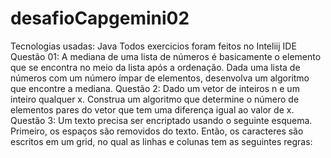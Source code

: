 # desafioCapgemini02
Tecnologias usadas: Java
Todos exercicios foram feitos no Inteliij IDE
Questão 01: A mediana de uma lista de números é basicamente o elemento que se encontra no meio da lista após a ordenação. Dada uma lista de números com um número ímpar de elementos, desenvolva um algoritmo que encontre a mediana.
Questão 2: Dado um vetor de inteiros n e um inteiro qualquer x. Construa um algoritmo que determine o número de elementos pares do vetor que tem uma diferença igual ao valor de x.
Questão 3: Um texto precisa ser encriptado usando o seguinte esquema. Primeiro, os espaços são removidos do texto. Então, os caracteres são escritos em um grid, no qual as linhas e colunas tem as seguintes regras:
